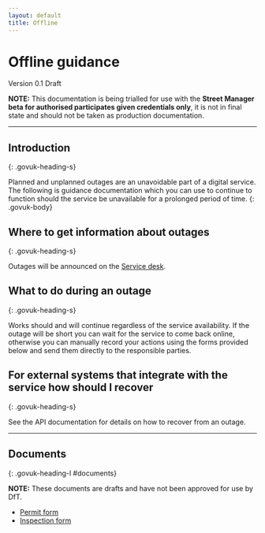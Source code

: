 ```yaml
---
layout: default
title: Offline
---
```

<h1 class="govuk-heading-xl">Offline guidance</h1>

<p class="govuk-body-l">Version 0.1 Draft</p>

<p class="govuk-body">
  <b>NOTE:</b> This documentation is being trialled for use with the <b>Street Manager beta for authorised participates given credentials only</b>, it is not in final state and should not be taken as production documentation.
</p>

<hr class="govuk-section-break govuk-section-break--xl govuk-section-break--visible">

## Introduction
{: .govuk-heading-s}

Planned and unplanned outages are an unavoidable part of a digital service. The following is guidance documentation which you can use to continue to function should the service be unavailable for a prolonged period of time.
{: .govuk-body}

## Where to get information about outages
{: .govuk-heading-s}

<p class="govuk-body">
Outages will be announced on the <a class="govuk-link" href="https://streetmanager.atlassian.net/servicedesk/customer/portal/1">Service desk</a>.
</p>

## What to do during an outage
{: .govuk-heading-s}

<p class="govuk-body">
Works should and will continue regardless of the service availability. If the outage will be short you can wait for the service to come back online, otherwise you can manually record your actions using the forms provided below and send them directly to the responsible parties.
</p>

## For external systems that integrate with the service how should I recover
{: .govuk-heading-s}

<p class="govuk-body">
See the API documentation for details on how to recover from an outage.
</p>

<hr class="govuk-section-break govuk-section-break--xl govuk-section-break--visible">

## Documents
{: .govuk-heading-l #documents}

<p class="govuk-body">
  <b>NOTE:</b> These documents are drafts and have not been approved for use by DfT.
</p>

<ul class="govuk-list govuk-list--bullet">
  <li><a class="govuk-link" href="{{ site.baseurl }}/assets/files/offline/PERMIT-APPLICATION-INCLUDING-RESPONSES.pdf">Permit form</a></li>
  <li><a class="govuk-link" href="{{ site.baseurl }}/assets/files/offline/SM-InpectionForm-v2-AB.pdf">Inspection form</a></li>
</ul>
